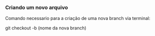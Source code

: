### Criando um novo arquivo

Comando necessario para a criação de uma nova branch via terminal:

git checkout -b (nome da nova branch)
